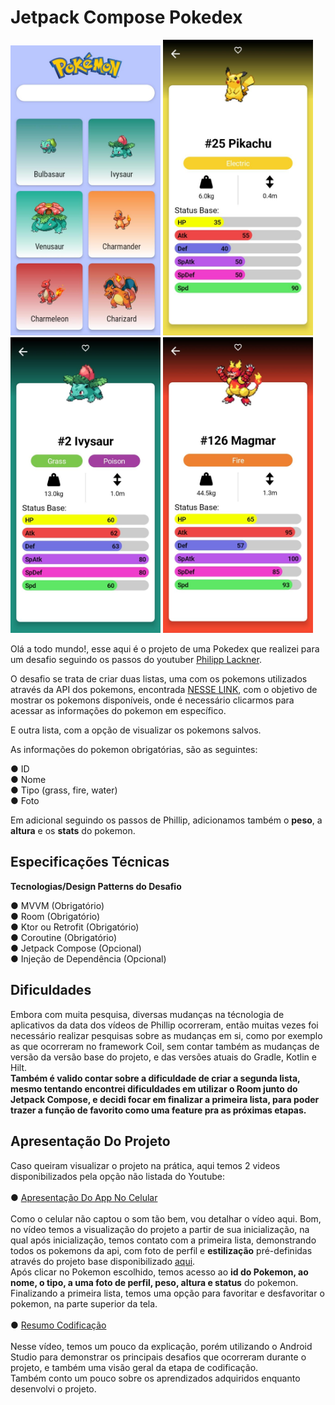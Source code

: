 # Jetpack Compose Pokedex

<img src="https://github.com/diandrade/Pokedex-Challenge/blob/cb67ea904f42e682957728ea821722d6d30ce1b1/img/WhatsApp%20Image%202022-08-22%20at%2007.45.05.jpeg" alt="JetNews" width="240"></img>
<img src="https://github.com/diandrade/Pokedex-Challenge/blob/784d3a24e31c9cf02ec833fdd67f7cb1f77ecc97/img/WhatsApp%20Image%202022-08-22%20at%2007.45.05%20(2).jpeg" alt="JetNews" width="240"></img>
<img src="https://github.com/diandrade/Pokedex-Challenge/blob/885ad43aa317ab55679afd46ac0d501964b99fee/img/WhatsApp%20Image%202022-08-22%20at%2007.45.05%20(1).jpeg" alt="JetNews" width="240"></img>
<img src="https://github.com/diandrade/Pokedex-Challenge/blob/cb67ea904f42e682957728ea821722d6d30ce1b1/img/WhatsApp%20Image%202022-08-22%20at%2007.45.06.jpeg" alt="JetNews" width="240"></img>


Olá a todo mundo!, esse aqui é o projeto de uma Pokedex que realizei para um desafio seguindo os passos do youtuber [Philipp Lackner](https://www.youtube.com/c/PhilippLackner).

O desafio se trata de criar duas listas, uma com os pokemons utilizados através da API dos pokemons, encontrada [NESSE LINK](https://pokeapi.co), com o objetivo de mostrar os pokemons disponíveis, onde é necessário clicarmos para acessar as informações do pokemon em específico.

E outra lista, com a opção de visualizar os pokemons salvos.

As informações do pokemon obrigatórias, são as seguintes:

● ID
<br/>
● Nome
<br/>
● Tipo (grass, fire, water)
<br/>
● Foto

Em adicional seguindo os passos de Phillip, adicionamos também o **peso**, a **altura** e os **stats** do pokemon.

## Especificações Técnicas

**Tecnologias/Design Patterns do Desafio**

● MVVM (Obrigatório)
<br/>
● Room (Obrigatório)
<br/>
● Ktor ou Retrofit (Obrigatório)
<br/>
● Coroutine (Obrigatório)
<br/>
● Jetpack Compose (Opcional)
<br/>
● Injeção de Dependência (Opcional) 

## Dificuldades

Embora com muita pesquisa, diversas mudanças na técnologia de aplicativos da data dos vídeos de Phillip ocorreram, então muitas vezes foi necessário realizar pesquisas sobre as mudanças em si, como por exemplo as que ocorreram no framework Coil, sem contar também as mudanças de versão da versão base do projeto, e das versões atuais do Gradle, Kotlin e Hilt.
<br/>
**Também é valido contar sobre a dificuldade de criar a segunda lista, mesmo tentando encontrei dificuldades em utilizar o Room junto do Jetpack Compose, e decidi focar em finalizar a primeira lista, para poder trazer a função de favorito como uma feature pra as próximas etapas.**

## Apresentação Do Projeto

Caso queiram visualizar o projeto na prática, aqui temos 2 videos disponibilizados pela opção não listada do Youtube:
<br/>
<br/>
● [Apresentação Do App No Celular](https://youtu.be/wcucE0zaZ-k)
<br/>
<br/>
Como o celular não captou o som tão bem, vou detalhar o vídeo aqui. Bom, no vídeo temos a visualização do projeto a partir de sua inicialização, na qual após inicialização, temos contato com a primeira lista, demonstrando todos os pokemons da api, com foto de perfil e **estilização** pré-definidas através do projeto base disponibilizado [aqui](https://github.com/philipplackner/JetpackComposePokedex).
<br/>
Após clicar no Pokemon escolhido, temos acesso ao **id do Pokemon, ao nome, o tipo, a uma foto de perfil, peso, altura e status** do pokemon.
<br/>
Finalizando a primeira lista, temos uma opção para favoritar e desfavoritar o pokemon, na parte superior da tela.
<br/>
<br/>
● [Resumo Codificação]()
<br/>
<br/>
Nesse vídeo, temos um pouco da explicação, porém utilizando o Android Studio para demonstrar os principais desafios que ocorreram durante o projeto, e também uma visão geral da etapa de codificação.
<br/>
Também conto um pouco sobre os aprendizados adquiridos enquanto desenvolvi o projeto.








